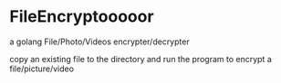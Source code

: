 # FileEncryptooooor
a golang File/Photo/Videos encrypter/decrypter

copy an existing file to the directory and run the program to encrypt a file/picture/video
